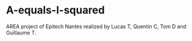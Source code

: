 # A-equals-l-squared
AREA project of Epitech Nantes realized by Lucas T, Quentin C, Tom D and Guillaume T.
